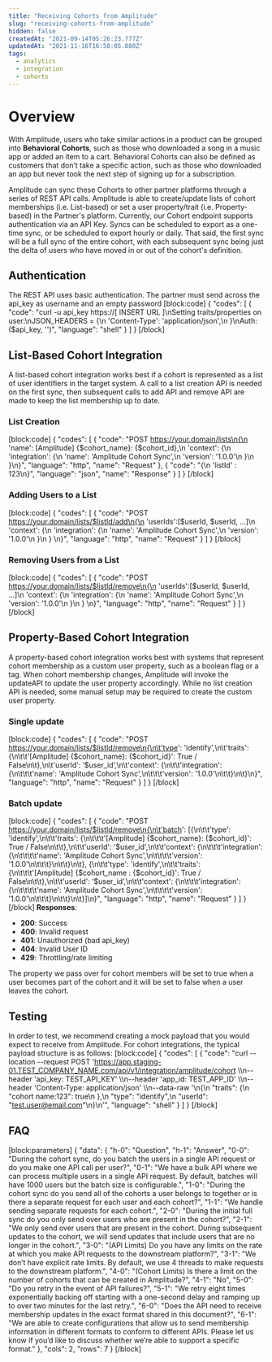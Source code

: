 ```yaml
---
title: "Receiving Cohorts from Amplitude"
slug: "receiving-cohorts-from-amplitude"
hidden: false
createdAt: "2021-09-14T05:26:23.777Z"
updatedAt: "2021-11-16T16:58:05.880Z"
tags:
  - analytics
  - integration
  - cohorts
---
```

# Overview

With Amplitude, users who take similar actions in a product can be grouped into **Behavioral Cohorts**, such as those who downloaded a song in a music app or added an item to a cart. Behavioral Cohorts can also be defined as customers that don’t take a specific action, such as those who downloaded an app but never took the next step of signing up for a subscription.

Amplitude can sync these Cohorts to other partner platforms through a series of REST API calls. Amplitude is able to create/update lists of cohort memberships (i.e. List-based) or set a user property/trait (i.e. Property-based) in the Partner's platform. Currently, our Cohort endpoint supports authentication via an API Key. Syncs can be scheduled to export as a one-time sync, or be scheduled to export hourly or daily. That said, the first sync will be a full sync of the entire cohort, with each subsequent sync being just the delta of users who have moved in or out of the cohort's definition.

## Authentication

The REST API uses basic authentication. The partner must send across the api_key as username and an empty password
[block:code]
{
  "codes": [
    {
      "code": "curl -u api_key https://[ INSERT URL ]\nSetting traits/properties on user:\nJSON_HEADERS = {\n       'Content-Type': 'application/json',\n  }\nAuth: ($api_key, '')",
      "language": "shell"
    }
  ]
}
[/block]
## List-Based Cohort Integration
A list-based cohort integration works best if a cohort is represented as a list of user identifiers in the target system. A call to a list creation API is needed on the first sync, then subsequent calls to add API and remove API are made to keep the list membership up to date.

### List Creation
[block:code]
{
  "codes": [
    {
      "code": "POST https://your.domain/lists\n{\n    'name': [Amplitude] {$cohort_name}: {$cohort_id},\n    'context': {\n        'integration': {\n            'name': 'Amplitude Cohort Sync',\n            'version': '1.0.0'\n        }\n    }\n}",
      "language": "http",
      "name": "Request"
    },
    {
      "code": "{\n    'listId' : 123\n}",
      "language": "json",
      "name": "Response"
    }
  ]
}
[/block]
### Adding Users to a List
[block:code]
{
  "codes": [
    {
      "code": "POST https://your.domain/lists/$listId/add\n{\n    'userIds':[$userId, $userId, ...]\n    'context': {\n        'integration': {\n            'name': 'Amplitude Cohort Sync',\n            'version': '1.0.0'\n        }\n    }  \n}",
      "language": "http",
      "name": "Request"
    }
  ]
}
[/block]
### Removing Users from a List
[block:code]
{
  "codes": [
    {
      "code": "POST https://your.domain/lists/$listId/remove\n{\n    'userIds':[$userId, $userId, ...]\n    'context': {\n        'integration': {\n            'name': 'Amplitude Cohort Sync',\n            'version': '1.0.0'\n        }\n    }  \n}",
      "language": "http",
      "name": "Request"
    }
  ]
}
[/block]
## Property-Based Cohort Integration
A property-based cohort integration works best with systems that represent cohort membership as a custom user property, such as a boolean flag or a tag. When cohort membership changes, Amplitude will invoke the updateAPI to update the user property accordingly. While no list creation API is needed, some manual setup may be required to create the custom user property.

### Single update
[block:code]
{
  "codes": [
    {
      "code": "POST https://your.domain/lists/$listId/remove\n{\n\t'type': 'identify',\n\t'traits': {\n\t\t'[Amplitude] {$cohort_name}: {$cohort_id}': True / False\n\t},\n\t'userId': ‘$user_id’,\n\t'context': {\n\t\t'integration': {\n\t\t\t'name': 'Amplitude Cohort Sync',\n\t\t\t'version': '1.0.0'\n\t\t}\n\t}\n}",
      "language": "http",
      "name": "Request"
    }
  ]
}
[/block]
### Batch update
[block:code]
{
  "codes": [
    {
      "code": "POST https://your.domain/lists/$listId/remove\n{\n\t'batch': [{\n\t\t'type': 'identify',\n\t\t'traits': {\n\t\t\t'[Amplitude] {$cohort_name}: {$cohort_id}': True / False\n\t\t},\n\t\t'userId': ‘$user_id',\n\t\t'context': {\n\t\t\t'integration': {\n\t\t\t\t'name': 'Amplitude Cohort Sync',\n\t\t\t\t'version': '1.0.0'\n\t\t\t}\n\t\t}\n\t}, {\n\t\t'type': 'identify',\n\t\t'traits': {\n\t\t\t'[Amplitude] {$cohort_name : {$cohort_id}': True / False\n\t\t},\n\t\t'userId': ‘$user_id’,\n\t\t'context': {\n\t\t\t'integration': {\n\t\t\t\t'name': 'Amplitude Cohort Sync',\n\t\t\t\t'version': '1.0.0'\n\t\t\t}\n\t\t}\n\t}]\n}",
      "language": "http",
      "name": "Request"
    }
  ]
}
[/block]
**Responses**:
  * **200**: Success
  * **400**: Invalid request
  * **401**: Unauthorized (bad api_key)
  * **404**: Invalid User ID
  * **429**: Throttling/rate limiting

The property we pass over for cohort members will be set to true when a user becomes part of the cohort and it will be set to false when a user leaves the cohort.

## Testing
In order to test, we recommend creating a mock payload that you would expect to receive from Amplitude. For cohort integrations, the typical payload structure is as follows: 
[block:code]
{
  "codes": [
    {
      "code": "curl --location --request POST 'https://app.staging-01.TEST_COMPANY_NAME.com/api/v1/integration/amplitude/cohort \\\n--header 'api_key: TEST_API_KEY' \\\n--header 'app_id: TEST_APP_ID' \\\n--header 'Content-Type: application/json' \\\n--data-raw '\n{\n  \"traits\": {\n    \"cohort name:123\": true\n  },\n  \"type\": \"identify\",\n  \"userId\": \"test.user@email.com\"\n}\n'",
      "language": "shell"
    }
  ]
}
[/block]
## FAQ
[block:parameters]
{
  "data": {
    "h-0": "Question",
    "h-1": "Answer",
    "0-0": "During the cohort sync, do you batch the users in a single API request or do you make one API call per user?",
    "0-1": "We have a bulk API where we can process multiple users in a single API request. By default, batches will have 1000 users but the batch size is configurable.",
    "1-0": "During the cohort sync do you send all of the cohorts a user belongs to together or is there a separate request for each user and each cohort?",
    "1-1": "We handle sending separate requests for each cohort.",
    "2-0": "During the initial full sync do you only send over users who are present in the cohort?",
    "2-1": "We only send over users that are present in the cohort. During subsequent updates to the cohort, we will send updates that include users that are no longer in the cohort.",
    "3-0": "(API Limits) Do you have any limits on the rate at which you make API requests to the downstream platform?",
    "3-1": "We don’t have explicit rate limits. By default, we use 4 threads to make requests to the downstream platform.",
    "4-0": "(Cohort Limits) Is there a limit on the number of cohorts that can be created in Amplitude?",
    "4-1": "No",
    "5-0": "Do you retry in the event of API failures?",
    "5-1": "We retry eight times exponentially backing off starting with a one-second delay and ramping up to over two minutes for the last retry.",
    "6-0": "Does the API need to receive membership updates in the exact format shared in this document?",
    "6-1": "We are able to create configurations that allow us to send membership information in different formats to conform to different APIs. Please let us know if you’d like to discuss whether we’re able to support a specific format."
  },
  "cols": 2,
  "rows": 7
}
[/block]